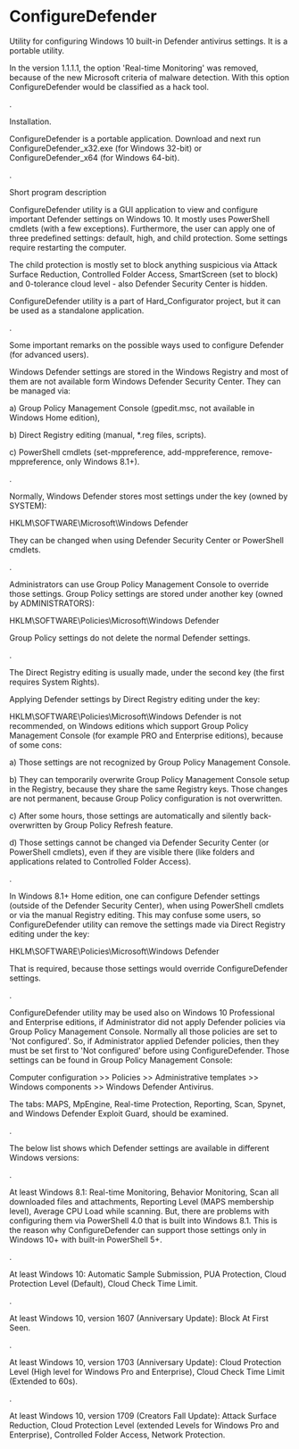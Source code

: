 # ConfigureDefender 

Utility for configuring Windows 10 built-in Defender antivirus settings. It is a portable utility. 


In the version 1.1.1.1, the option 'Real-time Monitoring' was removed, because of the new Microsoft criteria of malware detection.
With this option ConfigureDefender would be classified as a hack tool.

.

Installation.

ConfigureDefender is a portable application. Download and next run ConfigureDefender_x32.exe (for Windows 32-bit) or ConfigureDefender_x64 (for Windows 64-bit). 

.

Short program description

ConfigureDefender utility is a GUI application to view and configure important Defender settings on Windows 10. It mostly uses PowerShell cmdlets (with a few exceptions). Furthermore, the user can apply one of three predefined settings: default, high, and child protection. Some settings require restarting the computer. 


The child protection is mostly set to block anything suspicious via Attack Surface Reduction, Controlled Folder Access, SmartScreen (set to block) and 0-tolerance cloud level - also Defender Security Center is hidden. 


ConfigureDefender utility is a part of Hard_Configurator project, but it can be used as a standalone application.  

.
 
Some important remarks on the possible ways used to configure Defender (for advanced users). 
 
Windows Defender settings are stored in the Windows Registry and most of them are not available form Windows Defender Security Center. They can be managed via:

 a) Group Policy Management Console (gpedit.msc, not available in Windows Home edition), 

 b) Direct Registry editing (manual, *.reg files, scripts). 
 
 c) PowerShell cmdlets (set-mppreference, add-mppreference, remove-mppreference, only Windows 8.1+). 

. 

Normally, Windows Defender stores most settings under the key (owned by SYSTEM):  
 
HKLM\SOFTWARE\Microsoft\Windows Defender 

They can be changed when using Defender Security Center or PowerShell cmdlets.  

. 

Administrators can use Group Policy Management Console to override those settings. Group Policy settings are stored under another key (owned by ADMINISTRATORS):  
 
HKLM\SOFTWARE\Policies\Microsoft\Windows Defender 

Group Policy settings do not delete the normal Defender settings. 
 
. 

The Direct Registry editing is usually made, under the second key (the first requires System Rights). 

Applying Defender settings by Direct Registry editing under the key:  

HKLM\SOFTWARE\Policies\Microsoft\Windows Defender 
is not recommended, on Windows editions which support Group Policy Management Console (for example PRO and Enterprise editions), because of some cons: 

a) Those settings are not recognized by Group Policy Management Console. 
 
b) They can temporarily overwrite Group Policy Management Console setup in the Registry, because they share the same Registry keys. Those changes are not permanent, because Group Policy configuration is not overwritten. 

c) After some hours, those settings are automatically and silently back-overwritten by Group Policy Refresh feature. 

d) Those settings cannot be changed via Defender Security Center (or PowerShell cmdlets), even if they are visible there (like folders and applications related to Controlled Folder Access). 
 
. 

In Windows 8.1+ Home edition, one can configure Defender settings (outside of the Defender Security Center), when using PowerShell cmdlets or via the manual Registry editing. This may confuse some users, so ConfigureDefender utility can remove the settings made via Direct Registry editing under the key:  
 
HKLM\SOFTWARE\Policies\Microsoft\Windows Defender 
 
That is required, because those settings would override ConfigureDefender settings. 
 
. 

ConfigureDefender utility may be used also on Windows 10 Professional and Enterprise editions, if Administrator did not apply Defender policies via Group Policy Management Console. Normally all those policies are set to 'Not configured'. So, if Administrator applied Defender policies, then they must be set first to 'Not configured' before using ConfigureDefender. Those settings can be found in Group Policy Management Console:  
 
Computer configuration >> Policies >> Administrative templates >> Windows components >> Windows Defender Antivirus. 
 
The tabs: MAPS, MpEngine, Real-time Protection, Reporting, Scan, Spynet, and Windows Defender Exploit Guard, should be examined.  

. 

 
The below list shows which Defender settings are available in different Windows versions: 

.
 
At least Windows 8.1: Real-time Monitoring, Behavior Monitoring, Scan all downloaded files and attachments, Reporting Level (MAPS membership level), Average CPU Load while scanning. But, there are problems with configuring them via PowerShell 4.0 that is built into Windows 8.1. This is the reason why ConfigureDefender can support those settings only in Windows 10+ with built-in PowerShell 5+.



.
 
At least Windows 10: Automatic Sample Submission, PUA Protection, Cloud Protection Level (Default), Cloud Check Time Limit. 

.
 
At least Windows 10, version 1607 (Anniversary Update): Block At First Seen. 
 
.
 
At least Windows 10, version 1703 (Anniversary Update): Cloud Protection Level (High level for Windows Pro and Enterprise), Cloud Check Time Limit (Extended to 60s). 
 
.
 
At least Windows 10, version 1709 (Creators Fall Update): Attack Surface Reduction, Cloud Protection Level (extended Levels for Windows Pro and Enterprise), Controlled Folder Access, Network Protection. 
